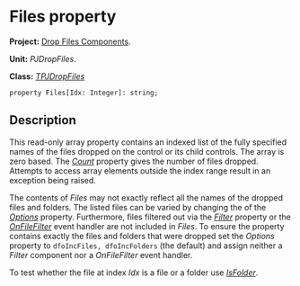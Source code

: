 <a href='Hidden comment: 
$Rev$
$Date$
'></a>

# Files property #

**Project:** [Drop Files Components](DropFilesComponents.md).

**Unit:** _PJDropFiles_.

**Class:** _[TPJDropFiles](TPJDropFiles.md)_

```
property Files[Idx: Integer]: string;
```

## Description ##

This read-only array property contains an indexed list of the fully specified names of the files dropped on the control or its child controls. The array is zero based. The _[Count](TPJDropFilesCount.md)_ property gives the number of files dropped. Attempts to access array elements outside the index range result in an exception being raised.

The contents of _Files_ may not exactly reflect all the names of the dropped files and folders. The listed files can be varied by changing the of the _[Options](TPJDropFilesOptions.md)_ property. Furthermore, files filtered out via the _[Filter](TPJDropFilesFilter.md)_ property or the _[OnFileFilter](TPJDropFilesOnFileFilter.md)_ event handler are not included in _Files_. To ensure the property contains exactly the files and folders that were dropped set the _Options_ property to `dfoIncFiles, dfoIncFolders` (the default) and assign neither a _Filter_ component nor a _OnFileFilter_ event handler.

To test whether the file at index _Idx_ is a file or a folder use _[IsFolder](TPJDropFilesIsFolder.md)_.